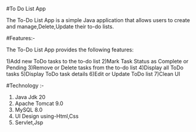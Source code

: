 #To Do List App

The To-Do List App is a simple Java application that allows users to create and manage,Delete,Update their to-do lists.

#Features:-

The To-Do List App provides the following features:

1)Add new ToDo tasks to the to-do list
2)Mark Task Status as Complete or Pending
3)Remove or Delete tasks from the to-do list
4)Display all ToDo tasks
5)Display ToDo task details
6)Edit or Update ToDo list
7)Clean UI

#Technology :-

1) Java Jdk 20
2) Apache Tomcat 9.0
3) MySQL 8.0
4) UI Design using-Html,Css
5) Servlet,Jsp 
